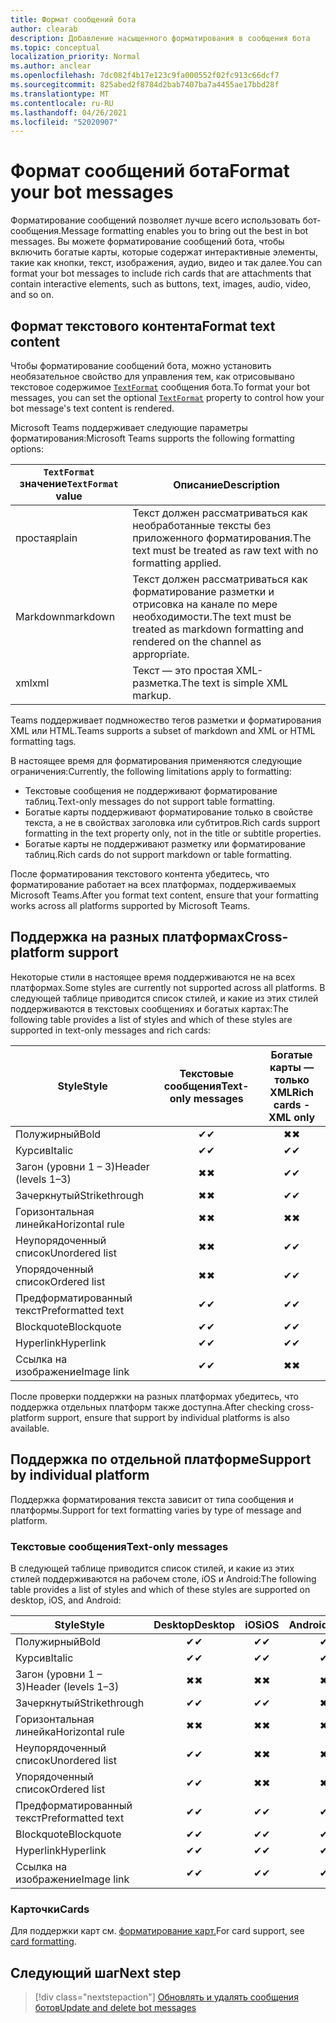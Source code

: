 ```yaml
---
title: Формат сообщений бота
author: clearab
description: Добавление насыщенного форматирования в сообщения бота
ms.topic: conceptual
localization_priority: Normal
ms.author: anclear
ms.openlocfilehash: 7dc082f4b17e123c9fa000552f02fc913c66dcf7
ms.sourcegitcommit: 825abed2f8784d2bab7407ba7a4455ae17bbd28f
ms.translationtype: MT
ms.contentlocale: ru-RU
ms.lasthandoff: 04/26/2021
ms.locfileid: "52020907"
---
```

# <a name="format-your-bot-messages"></a><span data-ttu-id="905f0-103">Формат сообщений бота</span><span class="sxs-lookup"><span data-stu-id="905f0-103">Format your bot messages</span></span>

<span data-ttu-id="905f0-104">Форматирование сообщений позволяет лучше всего использовать бот-сообщения.</span><span class="sxs-lookup"><span data-stu-id="905f0-104">Message formatting enables you to bring out the best in bot messages.</span></span> <span data-ttu-id="905f0-105">Вы можете форматирование сообщений бота, чтобы включить богатые карты, которые содержат интерактивные элементы, такие как кнопки, текст, изображения, аудио, видео и так далее.</span><span class="sxs-lookup"><span data-stu-id="905f0-105">You can format your bot messages to include rich cards that are attachments that contain interactive elements, such as buttons, text, images, audio, video, and so on.</span></span>

## <a name="format-text-content"></a><span data-ttu-id="905f0-106">Формат текстового контента</span><span class="sxs-lookup"><span data-stu-id="905f0-106">Format text content</span></span>

<span data-ttu-id="905f0-107">Чтобы форматирование сообщений бота, можно установить необязательное свойство для управления тем, как отрисовывано текстовое содержимое [`TextFormat`](/bot-framework/dotnet/bot-builder-dotnet-create-messages#customizing-a-message) сообщения бота.</span><span class="sxs-lookup"><span data-stu-id="905f0-107">To format your bot messages, you can set the optional [`TextFormat`](/bot-framework/dotnet/bot-builder-dotnet-create-messages#customizing-a-message) property to control how your bot message's text content is rendered.</span></span>

<span data-ttu-id="905f0-108">Microsoft Teams поддерживает следующие параметры форматирования:</span><span class="sxs-lookup"><span data-stu-id="905f0-108">Microsoft Teams supports the following formatting options:</span></span>

| <span data-ttu-id="905f0-109">`TextFormat` значение</span><span class="sxs-lookup"><span data-stu-id="905f0-109">`TextFormat` value</span></span> | <span data-ttu-id="905f0-110">Описание</span><span class="sxs-lookup"><span data-stu-id="905f0-110">Description</span></span> |
| --- | --- |
| <span data-ttu-id="905f0-111">простая</span><span class="sxs-lookup"><span data-stu-id="905f0-111">plain</span></span> | <span data-ttu-id="905f0-112">Текст должен рассматриваться как необработанные тексты без приложенного форматирования.</span><span class="sxs-lookup"><span data-stu-id="905f0-112">The text must be treated as raw text with no formatting applied.</span></span>|
| <span data-ttu-id="905f0-113">Markdown</span><span class="sxs-lookup"><span data-stu-id="905f0-113">markdown</span></span> | <span data-ttu-id="905f0-114">Текст должен рассматриваться как форматирование разметки и отрисовка на канале по мере необходимости.</span><span class="sxs-lookup"><span data-stu-id="905f0-114">The text must be treated as markdown formatting and rendered on the channel as appropriate.</span></span> |
| <span data-ttu-id="905f0-115">xml</span><span class="sxs-lookup"><span data-stu-id="905f0-115">xml</span></span> | <span data-ttu-id="905f0-116">Текст — это простая XML-разметка.</span><span class="sxs-lookup"><span data-stu-id="905f0-116">The text is simple XML markup.</span></span> |

<span data-ttu-id="905f0-117">Teams поддерживает подмножество тегов разметки и форматирования XML или HTML.</span><span class="sxs-lookup"><span data-stu-id="905f0-117">Teams supports a subset of markdown and XML or HTML formatting tags.</span></span>

<span data-ttu-id="905f0-118">В настоящее время для форматирования применяются следующие ограничения:</span><span class="sxs-lookup"><span data-stu-id="905f0-118">Currently, the following limitations apply to formatting:</span></span>

* <span data-ttu-id="905f0-119">Текстовые сообщения не поддерживают форматирование таблиц.</span><span class="sxs-lookup"><span data-stu-id="905f0-119">Text-only messages do not support table formatting.</span></span>
* <span data-ttu-id="905f0-120">Богатые карты поддерживают форматирование только в свойстве текста, а не в свойствах заголовка или субтитров.</span><span class="sxs-lookup"><span data-stu-id="905f0-120">Rich cards support formatting in the text property only, not in the title or subtitle properties.</span></span>
* <span data-ttu-id="905f0-121">Богатые карты не поддерживают разметку или форматирование таблиц.</span><span class="sxs-lookup"><span data-stu-id="905f0-121">Rich cards do not support markdown or table formatting.</span></span>

<span data-ttu-id="905f0-122">После форматирования текстового контента убедитесь, что форматирование работает на всех платформах, поддерживаемых Microsoft Teams.</span><span class="sxs-lookup"><span data-stu-id="905f0-122">After you format text content, ensure that your formatting works across all platforms supported by Microsoft Teams.</span></span>

## <a name="cross-platform-support"></a><span data-ttu-id="905f0-123">Поддержка на разных платформах</span><span class="sxs-lookup"><span data-stu-id="905f0-123">Cross-platform support</span></span>

<span data-ttu-id="905f0-124">Некоторые стили в настоящее время поддерживаются не на всех платформах.</span><span class="sxs-lookup"><span data-stu-id="905f0-124">Some styles are currently not supported across all platforms.</span></span> <span data-ttu-id="905f0-125">В следующей таблице приводится список стилей, и какие из этих стилей поддерживаются в текстовых сообщениях и богатых картах:</span><span class="sxs-lookup"><span data-stu-id="905f0-125">The following table provides a list of styles and which of these styles are supported in text-only messages and rich cards:</span></span>

| <span data-ttu-id="905f0-126">Style</span><span class="sxs-lookup"><span data-stu-id="905f0-126">Style</span></span>                     | <span data-ttu-id="905f0-127">Текстовые сообщения</span><span class="sxs-lookup"><span data-stu-id="905f0-127">Text-only messages</span></span> | <span data-ttu-id="905f0-128">Богатые карты — только XML</span><span class="sxs-lookup"><span data-stu-id="905f0-128">Rich cards - XML only</span></span> |
| ---                       | :---: | :---: |
| <span data-ttu-id="905f0-129">Полужирный</span><span class="sxs-lookup"><span data-stu-id="905f0-129">Bold</span></span>                      | <span data-ttu-id="905f0-130">✔</span><span class="sxs-lookup"><span data-stu-id="905f0-130">✔</span></span> | <span data-ttu-id="905f0-131">✖</span><span class="sxs-lookup"><span data-stu-id="905f0-131">✖</span></span> |
| <span data-ttu-id="905f0-132">Курсив</span><span class="sxs-lookup"><span data-stu-id="905f0-132">Italic</span></span>                    | <span data-ttu-id="905f0-133">✔</span><span class="sxs-lookup"><span data-stu-id="905f0-133">✔</span></span> | <span data-ttu-id="905f0-134">✔</span><span class="sxs-lookup"><span data-stu-id="905f0-134">✔</span></span> |
| <span data-ttu-id="905f0-135">Загон (уровни 1 &ndash; 3)</span><span class="sxs-lookup"><span data-stu-id="905f0-135">Header (levels 1&ndash;3)</span></span> | <span data-ttu-id="905f0-136">✖</span><span class="sxs-lookup"><span data-stu-id="905f0-136">✖</span></span> | <span data-ttu-id="905f0-137">✔</span><span class="sxs-lookup"><span data-stu-id="905f0-137">✔</span></span> |
| <span data-ttu-id="905f0-138">Зачеркнутый</span><span class="sxs-lookup"><span data-stu-id="905f0-138">Strikethrough</span></span>             | <span data-ttu-id="905f0-139">✖</span><span class="sxs-lookup"><span data-stu-id="905f0-139">✖</span></span> | <span data-ttu-id="905f0-140">✔</span><span class="sxs-lookup"><span data-stu-id="905f0-140">✔</span></span> |
| <span data-ttu-id="905f0-141">Горизонтальная линейка</span><span class="sxs-lookup"><span data-stu-id="905f0-141">Horizontal rule</span></span>           | <span data-ttu-id="905f0-142">✖</span><span class="sxs-lookup"><span data-stu-id="905f0-142">✖</span></span> | <span data-ttu-id="905f0-143">✖</span><span class="sxs-lookup"><span data-stu-id="905f0-143">✖</span></span> |
| <span data-ttu-id="905f0-144">Неупорядоченный список</span><span class="sxs-lookup"><span data-stu-id="905f0-144">Unordered list</span></span>            | <span data-ttu-id="905f0-145">✖</span><span class="sxs-lookup"><span data-stu-id="905f0-145">✖</span></span> | <span data-ttu-id="905f0-146">✔</span><span class="sxs-lookup"><span data-stu-id="905f0-146">✔</span></span> |
| <span data-ttu-id="905f0-147">Упорядоченный список</span><span class="sxs-lookup"><span data-stu-id="905f0-147">Ordered list</span></span>              | <span data-ttu-id="905f0-148">✖</span><span class="sxs-lookup"><span data-stu-id="905f0-148">✖</span></span> | <span data-ttu-id="905f0-149">✔</span><span class="sxs-lookup"><span data-stu-id="905f0-149">✔</span></span> |
| <span data-ttu-id="905f0-150">Предформатированный текст</span><span class="sxs-lookup"><span data-stu-id="905f0-150">Preformatted text</span></span>         | <span data-ttu-id="905f0-151">✔</span><span class="sxs-lookup"><span data-stu-id="905f0-151">✔</span></span> | <span data-ttu-id="905f0-152">✔</span><span class="sxs-lookup"><span data-stu-id="905f0-152">✔</span></span> |
| <span data-ttu-id="905f0-153">Blockquote</span><span class="sxs-lookup"><span data-stu-id="905f0-153">Blockquote</span></span>                | <span data-ttu-id="905f0-154">✔</span><span class="sxs-lookup"><span data-stu-id="905f0-154">✔</span></span> | <span data-ttu-id="905f0-155">✔</span><span class="sxs-lookup"><span data-stu-id="905f0-155">✔</span></span> |
| <span data-ttu-id="905f0-156">Hyperlink</span><span class="sxs-lookup"><span data-stu-id="905f0-156">Hyperlink</span></span>                 | <span data-ttu-id="905f0-157">✔</span><span class="sxs-lookup"><span data-stu-id="905f0-157">✔</span></span> | <span data-ttu-id="905f0-158">✔</span><span class="sxs-lookup"><span data-stu-id="905f0-158">✔</span></span> |
| <span data-ttu-id="905f0-159">Ссылка на изображение</span><span class="sxs-lookup"><span data-stu-id="905f0-159">Image link</span></span>                | <span data-ttu-id="905f0-160">✔</span><span class="sxs-lookup"><span data-stu-id="905f0-160">✔</span></span> | <span data-ttu-id="905f0-161">✖</span><span class="sxs-lookup"><span data-stu-id="905f0-161">✖</span></span> |

<span data-ttu-id="905f0-162">После проверки поддержки на разных платформах убедитесь, что поддержка отдельных платформ также доступна.</span><span class="sxs-lookup"><span data-stu-id="905f0-162">After checking cross-platform support, ensure that support by individual platforms is also available.</span></span>

## <a name="support-by-individual-platform"></a><span data-ttu-id="905f0-163">Поддержка по отдельной платформе</span><span class="sxs-lookup"><span data-stu-id="905f0-163">Support by individual platform</span></span>

<span data-ttu-id="905f0-164">Поддержка форматирования текста зависит от типа сообщения и платформы.</span><span class="sxs-lookup"><span data-stu-id="905f0-164">Support for text formatting varies by type of message and platform.</span></span>

### <a name="text-only-messages"></a><span data-ttu-id="905f0-165">Текстовые сообщения</span><span class="sxs-lookup"><span data-stu-id="905f0-165">Text-only messages</span></span>

<span data-ttu-id="905f0-166">В следующей таблице приводится список стилей, и какие из этих стилей поддерживаются на рабочем столе, iOS и Android:</span><span class="sxs-lookup"><span data-stu-id="905f0-166">The following table provides a list of styles and which of these styles are supported on desktop, iOS, and Android:</span></span>

| <span data-ttu-id="905f0-167">Style</span><span class="sxs-lookup"><span data-stu-id="905f0-167">Style</span></span>                     | <span data-ttu-id="905f0-168">Desktop</span><span class="sxs-lookup"><span data-stu-id="905f0-168">Desktop</span></span> | <span data-ttu-id="905f0-169">iOS</span><span class="sxs-lookup"><span data-stu-id="905f0-169">iOS</span></span> | <span data-ttu-id="905f0-170">Android</span><span class="sxs-lookup"><span data-stu-id="905f0-170">Android</span></span> |
| ---                       | :---: | :---: | :---: |
| <span data-ttu-id="905f0-171">Полужирный</span><span class="sxs-lookup"><span data-stu-id="905f0-171">Bold</span></span>                      | <span data-ttu-id="905f0-172">✔</span><span class="sxs-lookup"><span data-stu-id="905f0-172">✔</span></span> | <span data-ttu-id="905f0-173">✔</span><span class="sxs-lookup"><span data-stu-id="905f0-173">✔</span></span> | <span data-ttu-id="905f0-174">✔</span><span class="sxs-lookup"><span data-stu-id="905f0-174">✔</span></span> |
| <span data-ttu-id="905f0-175">Курсив</span><span class="sxs-lookup"><span data-stu-id="905f0-175">Italic</span></span>                    | <span data-ttu-id="905f0-176">✔</span><span class="sxs-lookup"><span data-stu-id="905f0-176">✔</span></span> | <span data-ttu-id="905f0-177">✔</span><span class="sxs-lookup"><span data-stu-id="905f0-177">✔</span></span> | <span data-ttu-id="905f0-178">✔</span><span class="sxs-lookup"><span data-stu-id="905f0-178">✔</span></span> |
| <span data-ttu-id="905f0-179">Загон (уровни 1 &ndash; 3)</span><span class="sxs-lookup"><span data-stu-id="905f0-179">Header (levels 1&ndash;3)</span></span> | <span data-ttu-id="905f0-180">✖</span><span class="sxs-lookup"><span data-stu-id="905f0-180">✖</span></span> | <span data-ttu-id="905f0-181">✖</span><span class="sxs-lookup"><span data-stu-id="905f0-181">✖</span></span> | <span data-ttu-id="905f0-182">✖</span><span class="sxs-lookup"><span data-stu-id="905f0-182">✖</span></span> |
| <span data-ttu-id="905f0-183">Зачеркнутый</span><span class="sxs-lookup"><span data-stu-id="905f0-183">Strikethrough</span></span>             | <span data-ttu-id="905f0-184">✔</span><span class="sxs-lookup"><span data-stu-id="905f0-184">✔</span></span> | <span data-ttu-id="905f0-185">✔</span><span class="sxs-lookup"><span data-stu-id="905f0-185">✔</span></span> | <span data-ttu-id="905f0-186">✖</span><span class="sxs-lookup"><span data-stu-id="905f0-186">✖</span></span> |
| <span data-ttu-id="905f0-187">Горизонтальная линейка</span><span class="sxs-lookup"><span data-stu-id="905f0-187">Horizontal rule</span></span>           | <span data-ttu-id="905f0-188">✖</span><span class="sxs-lookup"><span data-stu-id="905f0-188">✖</span></span> | <span data-ttu-id="905f0-189">✖</span><span class="sxs-lookup"><span data-stu-id="905f0-189">✖</span></span> | <span data-ttu-id="905f0-190">✖</span><span class="sxs-lookup"><span data-stu-id="905f0-190">✖</span></span> |
| <span data-ttu-id="905f0-191">Неупорядоченный список</span><span class="sxs-lookup"><span data-stu-id="905f0-191">Unordered list</span></span>            | <span data-ttu-id="905f0-192">✔</span><span class="sxs-lookup"><span data-stu-id="905f0-192">✔</span></span> | <span data-ttu-id="905f0-193">✖</span><span class="sxs-lookup"><span data-stu-id="905f0-193">✖</span></span> | <span data-ttu-id="905f0-194">✖</span><span class="sxs-lookup"><span data-stu-id="905f0-194">✖</span></span> |
| <span data-ttu-id="905f0-195">Упорядоченный список</span><span class="sxs-lookup"><span data-stu-id="905f0-195">Ordered list</span></span>              | <span data-ttu-id="905f0-196">✔</span><span class="sxs-lookup"><span data-stu-id="905f0-196">✔</span></span> | <span data-ttu-id="905f0-197">✖</span><span class="sxs-lookup"><span data-stu-id="905f0-197">✖</span></span> | <span data-ttu-id="905f0-198">✖</span><span class="sxs-lookup"><span data-stu-id="905f0-198">✖</span></span> |
| <span data-ttu-id="905f0-199">Предформатированный текст</span><span class="sxs-lookup"><span data-stu-id="905f0-199">Preformatted text</span></span>         | <span data-ttu-id="905f0-200">✔</span><span class="sxs-lookup"><span data-stu-id="905f0-200">✔</span></span> | <span data-ttu-id="905f0-201">✔</span><span class="sxs-lookup"><span data-stu-id="905f0-201">✔</span></span> | <span data-ttu-id="905f0-202">✔</span><span class="sxs-lookup"><span data-stu-id="905f0-202">✔</span></span> |
| <span data-ttu-id="905f0-203">Blockquote</span><span class="sxs-lookup"><span data-stu-id="905f0-203">Blockquote</span></span>                | <span data-ttu-id="905f0-204">✔</span><span class="sxs-lookup"><span data-stu-id="905f0-204">✔</span></span> | <span data-ttu-id="905f0-205">✔</span><span class="sxs-lookup"><span data-stu-id="905f0-205">✔</span></span> | <span data-ttu-id="905f0-206">✔</span><span class="sxs-lookup"><span data-stu-id="905f0-206">✔</span></span> |
| <span data-ttu-id="905f0-207">Hyperlink</span><span class="sxs-lookup"><span data-stu-id="905f0-207">Hyperlink</span></span>                 | <span data-ttu-id="905f0-208">✔</span><span class="sxs-lookup"><span data-stu-id="905f0-208">✔</span></span> | <span data-ttu-id="905f0-209">✔</span><span class="sxs-lookup"><span data-stu-id="905f0-209">✔</span></span> | <span data-ttu-id="905f0-210">✔</span><span class="sxs-lookup"><span data-stu-id="905f0-210">✔</span></span> |
| <span data-ttu-id="905f0-211">Ссылка на изображение</span><span class="sxs-lookup"><span data-stu-id="905f0-211">Image link</span></span>                | <span data-ttu-id="905f0-212">✔</span><span class="sxs-lookup"><span data-stu-id="905f0-212">✔</span></span> | <span data-ttu-id="905f0-213">✔</span><span class="sxs-lookup"><span data-stu-id="905f0-213">✔</span></span> | <span data-ttu-id="905f0-214">✔</span><span class="sxs-lookup"><span data-stu-id="905f0-214">✔</span></span> |

### <a name="cards"></a><span data-ttu-id="905f0-215">Карточки</span><span class="sxs-lookup"><span data-stu-id="905f0-215">Cards</span></span>

<span data-ttu-id="905f0-216">Для поддержки карт см. [форматирование карт.](~/task-modules-and-cards/cards/cards-format.md)</span><span class="sxs-lookup"><span data-stu-id="905f0-216">For card support, see [card formatting](~/task-modules-and-cards/cards/cards-format.md).</span></span>

## <a name="next-step"></a><span data-ttu-id="905f0-217">Следующий шаг</span><span class="sxs-lookup"><span data-stu-id="905f0-217">Next step</span></span>

> [!div class="nextstepaction"]
> [<span data-ttu-id="905f0-218">Обновлять и удалять сообщения ботов</span><span class="sxs-lookup"><span data-stu-id="905f0-218">Update and delete bot messages</span></span>](~/bots/how-to/update-and-delete-bot-messages.md)
